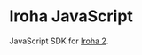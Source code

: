 # Iroha JavaScript

JavaScript SDK for [Iroha 2](https://github.com/hyperledger/iroha/tree/iroha2/).
